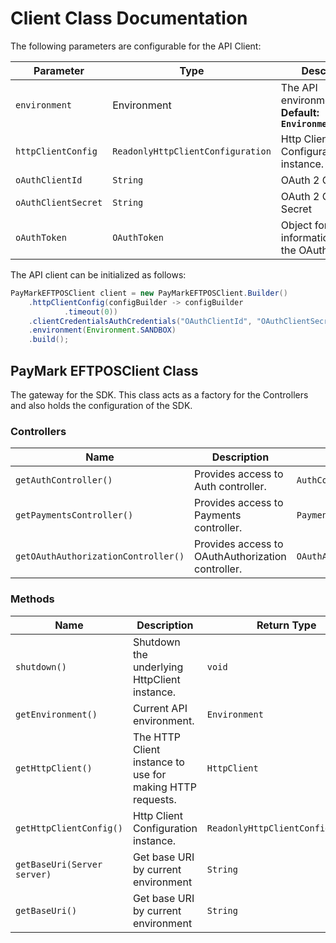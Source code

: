 
# Client Class Documentation

The following parameters are configurable for the API Client:

| Parameter | Type | Description |
|  --- | --- | --- |
| `environment` | Environment | The API environment. <br> **Default: `Environment.SANDBOX`** |
| `httpClientConfig` | `ReadonlyHttpClientConfiguration` | Http Client Configuration instance. |
| `oAuthClientId` | `String` | OAuth 2 Client ID |
| `oAuthClientSecret` | `String` | OAuth 2 Client Secret |
| `oAuthToken` | `OAuthToken` | Object for storing information about the OAuth token |

The API client can be initialized as follows:

```java
PayMarkEFTPOSClient client = new PayMarkEFTPOSClient.Builder()
    .httpClientConfig(configBuilder -> configBuilder
            .timeout(0))
    .clientCredentialsAuthCredentials("OAuthClientId", "OAuthClientSecret")
    .environment(Environment.SANDBOX)
    .build();
```

## PayMark EFTPOSClient Class

The gateway for the SDK. This class acts as a factory for the Controllers and also holds the configuration of the SDK.

### Controllers

| Name | Description | Return Type |
|  --- | --- | --- |
| `getAuthController()` | Provides access to Auth controller. | `AuthController` |
| `getPaymentsController()` | Provides access to Payments controller. | `PaymentsController` |
| `getOAuthAuthorizationController()` | Provides access to OAuthAuthorization controller. | `OAuthAuthorizationController` |

### Methods

| Name | Description | Return Type |
|  --- | --- | --- |
| `shutdown()` | Shutdown the underlying HttpClient instance. | `void` |
| `getEnvironment()` | Current API environment. | `Environment` |
| `getHttpClient()` | The HTTP Client instance to use for making HTTP requests. | `HttpClient` |
| `getHttpClientConfig()` | Http Client Configuration instance. | `ReadonlyHttpClientConfiguration` |
| `getBaseUri(Server server)` | Get base URI by current environment | `String` |
| `getBaseUri()` | Get base URI by current environment | `String` |

